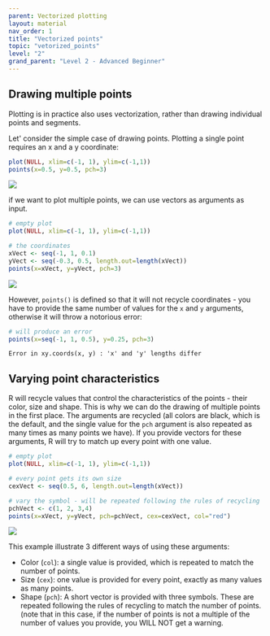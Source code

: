 ```yaml
---
parent: Vectorized plotting 
layout: material 
nav_order: 1
title: "Vectorized points" 
topic: "vetorized_points"
level: "2"
grand_parent: "Level 2 - Advanced Beginner"
---
```




## Drawing multiple points

Plotting is in practice also uses vectorization, rather than drawing individual points and segments.

Let' consider the simple case of drawing points. Plotting a single point requires an x and a y coordinate:

```R
plot(NULL, xlim=c(-1, 1), ylim=c(-1,1))
points(x=0.5, y=0.5, pch=3)
```

![]({{site.url}}{{site.baseurl}}/images/vector_point.png)

if we want to plot multiple points, we can use vectors as arguments as input. 

```R
# empty plot
plot(NULL, xlim=c(-1, 1), ylim=c(-1,1))

# the coordinates
xVect <- seq(-1, 1, 0.1)
yVect <- seq(-0.3, 0.5, length.out=length(xVect))
points(x=xVect, y=yVect, pch=3)
```

![]({{site.url}}{{site.baseurl}}/images/vector_points.png)


However, `points()` is defined so that it will not recycle coordinates - you have to provide the same number of values for the `x` and `y` arguments, otherwise it will throw a notorious error: 

```R
# will produce an error
points(x=seq(-1, 1, 0.5), y=0.25, pch=3)
```
```
Error in xy.coords(x, y) : 'x' and 'y' lengths differ
```

## Varying point characteristics 

R will recycle values that control the characteristics of the points - their color, size and shape. This is why we can do the drawing of multiple points in the first place. The arguments are recycled (all colors are black, which is the default, and the single value for the `pch` argument is also repeated as many times as many points we have). If you provide vectors for these arguments, R will try to match up every point with one value.

```R
# empty plot
plot(NULL, xlim=c(-1, 1), ylim=c(-1,1))

# every point gets its own size
cexVect <- seq(0.5, 6, length.out=length(xVect))

# vary the symbol - will be repeated following the rules of recycling
pchVect <- c(1, 2, 3,4)
points(x=xVect, y=yVect, pch=pchVect, cex=cexVect, col="red")
```


![]({{site.url}}{{site.baseurl}}/images/vector_points_vary.png)

This example illustrate 3 different ways of using these arguments:

- Color (`col`): a single value is provided, which is repeated to match the number of points. 
- Size (`cex`): one value is provided for every point, exactly as many values as many points.
- Shape (`pch`): A short vector is provided with three symbols. These are repeated following the rules of recycling to match the number of points. (note that in this case, if the number of points is not a multiple of the number of values you provide, you WILL NOT get a warning.



